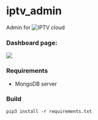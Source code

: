 # iptv_admin
Admin for ![IPTV cloud](https://github.com/fastogt/iptv)

### Dashboard page:
![](https://fastotv.com/images/iptv_admin/dashboard.png)

### Requirements
<ul>
<li>MongoDB server</li>
</ul>

### Build
`pip3 install -r requirements.txt`

